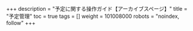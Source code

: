 +++
description = "予定に関する操作ガイド【アーカイブスページ】"
title = "予定管理"
toc = true
tags = []
weight = 101008000
robots = "noindex, follow"
+++
